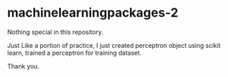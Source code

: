 # machinelearningpackages-2

Nothing special in this repository.

Just Like a portion of practice, I just created perceptron object using scikit learn, trained a perceptron for training dataset.

Thank you.

